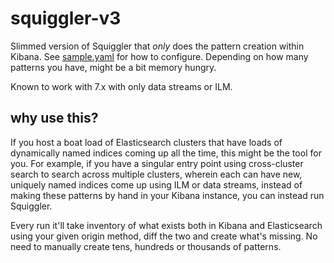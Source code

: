 # squiggler-v3

Slimmed version of Squiggler that _only_ does the pattern creation within Kibana. See [sample.yaml](sample.yaml) for how to configure. Depending on how many patterns you have, might be a bit memory hungry.

Known to work with 7.x with only data streams or ILM.

## why use this?

If you host a boat load of Elasticsearch clusters that have loads of dynamically named indices coming up all the time, this might be the tool for you. For example, if you have a singular entry point using cross-cluster search to search across multiple clusters, wherein each can have new, uniquely named indices come up using ILM or data streams, instead of making these patterns by hand in your Kibana instance, you can instead run Squiggler.

Every run it'll take inventory of what exists both in Kibana and Elasticsearch using your given origin method, diff the two and create what's missing. No need to manually create tens, hundreds or thousands of patterns.
